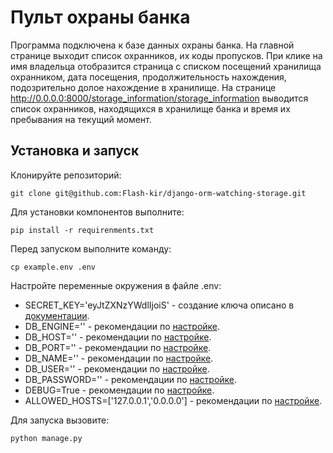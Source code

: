 # Пульт охраны банка

Программа подключена к базе данных охраны банка.
На главной странице выходит список охранников, их коды пропусков. При клике на 
имя владельца отобразится страница с списком посещений хранилища охранником,
дата посещения, продолжительность нахождения, подозрительно долое нахождение в
хранилище.
На странице 
    http://0.0.0.0:8000/storage_information/storage_information
выводится список охранников, находящихся в хранилище банка и время их пребывания на 
текущий момент.

## Установка и запуск

Клонируйте репозиторий:

    git clone git@github.com:Flash-kir/django-orm-watching-storage.git

Для установки компонентов выполните:

    pip install -r requirenments.txt

Перед запуском выполните команду:

    cp example.env .env

Настройте переменные окружения в файле .env:

- SECRET_KEY='eyJtZXNzYWdlIjoiS' - создание ключа описано в [документации](https://docs.djangoproject.com/en/4.1/topics/signing/).
- DB_ENGINE='' - рекомендации по [настройке](https://docs.djangoproject.com/en/4.1/ref/settings/#engine).
- DB_HOST='' - рекомендации по [настройке](https://docs.djangoproject.com/en/4.1/ref/settings/#host).
- DB_PORT='' - рекомендации по [настройке](https://docs.djangoproject.com/en/4.1/ref/settings/#port).
- DB_NAME='' - рекомендации по [настройке](https://docs.djangoproject.com/en/4.1/ref/settings/#name).
- DB_USER='' - рекомендации по [настройке](https://docs.djangoproject.com/en/4.1/ref/settings/#user).
- DB_PASSWORD='' - рекомендации по [настройке](https://docs.djangoproject.com/en/4.1/ref/settings/#password).
- DEBUG=True - рекомендации по [настройке](https://docs.djangoproject.com/en/4.1/ref/settings/#std-setting-DEBUG).
- ALLOWED_HOSTS=['127.0.0.1','0.0.0.0'] - рекомендации по [настройке](https://docs.djangoproject.com/en/4.1/ref/settings/#std-setting-ALLOWED_HOSTS).

Для запуска вызовите:

    python manage.py
